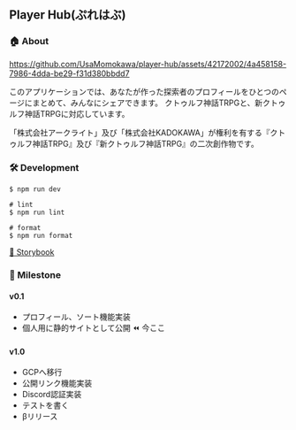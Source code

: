 ## Player Hub(ぷれはぶ)

### 🏠 About

https://github.com/UsaMomokawa/player-hub/assets/42172002/4a458158-7986-4dda-be29-f31d380bbdd7

このアプリケーションでは、あなたが作った探索者のプロフィールをひとつのページにまとめて、みんなにシェアできます。
クトゥルフ神話TRPGと、新クトゥルフ神話TRPGに対応しています。

「株式会社アークライト」及び「株式会社KADOKAWA」が権利を有する『クトゥルフ神話TRPG』及び『新クトゥルフ神話TRPG』の二次創作物です。

### 🛠 Development

```shell
$ npm run dev

# lint
$ npm run lint

# format
$ npm run format
```

[📕 Storybook](https://github.com/UsaMomokawa/player-hub/tree/main/src/stories/)

### 👟 Milestone
#### v0.1

- プロフィール、ソート機能実装
- 個人用に静的サイトとして公開 ⏪ 今ここ

#### v1.0

- GCPへ移行
- 公開リンク機能実装
- Discord認証実装
- テストを書く
- βリリース
